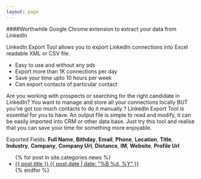 ```yaml
---
layout: page
---
```

####Worthwhile Google Chrome extension to extract your data from LinkedIn

LinkedIn Export Tool allows you to export LinkedIn connections into Excel readable XML or CSV file.

* Easy to use and without any ads
* Export more than 1K connections per day
* Save your time upto 10 hours per week
* Can export contacts of particular contact

Are you working with prospects or searching for the right candidate in LinkedIn? 
You want to manage and store all your connections locally BUT you’ve got too much contacts to do it manually ? 
LinkedIn Export Tool is essential for you to have. An output file is simple to read and modify, it can be easily imported into CRM or other data base.  Just try this tool and realise that you can save your time for something more enjoyable.


Exported Fields: __Full Name__, __Bithday__, __Email__, __Phone__, __Location__, __Title__, __Industry__, __Company__, __Company Url__, __Distance__, __IM__, __Website__, __Profile Url__


<ul class="post-list-alt">
{% for post in site.categories.news %} 
  <li><article><a href="{{ site.url }}{{ post.url }}">{{ post.title }} <span class="entry-date"><time datetime="{{ post.date | date_to_xmlschema }}">{{ post.date | date: "%B %d, %Y" }}</time></span></a></article></li>
{% endfor %}
</ul>